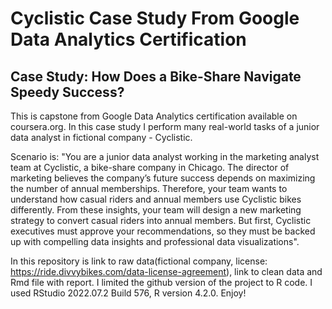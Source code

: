 # Cyclistic Case Study From Google Data Analytics Certification
## Case Study: How Does a Bike-Share Navigate Speedy Success?
This is capstone from Google Data Analytics certification available on coursera.org.
In this case study I perform many real-world tasks of a junior data analyst in fictional company - Cyclistic.

Scenario is:
"You are a junior data analyst working in the marketing analyst team at Cyclistic, a bike-share company in Chicago. The director of marketing believes the company’s future success depends on maximizing the number of annual memberships. Therefore, your team wants to understand how casual riders and annual members use Cyclistic bikes differently. From these insights, your team will design a new marketing strategy to convert casual riders into annual members. But first, Cyclistic executives must approve your recommendations, so they must be backed up with compelling data insights and professional data visualizations".

In this repository is link to raw data(fictional company, license: https://ride.divvybikes.com/data-license-agreement), link to clean data and Rmd file with report. I limited the github version of the project to R code. I used RStudio 2022.07.2 Build 576, R version 4.2.0.
Enjoy!
